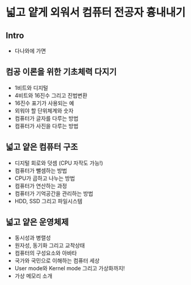# 넓고 얕게 외워서 컴퓨터 전공자 흉내내기

## Intro

- 다나와에 가면

## 컴공 이론을 위한 기초체력 다지기

- 1비트와 디지털
- 4비트와 16진수 그리고 진법변환
- 16진수 표기가 사용되는 예
- 외워야 할 단위체계와 숫자
- 컴퓨터가 글자를 다루는 방법
- 컴퓨터가 사진을 다루는 방법

## 넓고 얕은 컴퓨터 구조

- 디지털 회로와 덧셈 (CPU 자작도 가능!)
- 컴퓨터가 뺄셈하는 방법
- CPU가 곱하고 나누는 방법
- 컴퓨터가 연산하는 과정
- 컴퓨터가 기억공간을 관리하는 방법
- HDD, SSD 그리고 파일시스템

## 넓고 얕은 운영체제

- 동시성과 병렬성
- 원자성, 동기화 그리고 교착상태
- 컴퓨터의 구성요소와 아바타
- 국가와 국민으로 이해하는 컴퓨터 세상
- User mode와 Kernel mode 그리고 가상화까지!
- 가상 메모리 소개
